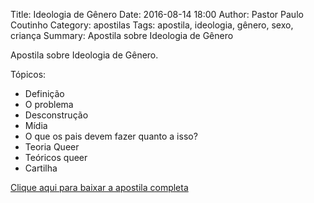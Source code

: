 Title: Ideologia de Gênero
Date: 2016-08-14 18:00
Author: Pastor Paulo Coutinho
Category: apostilas
Tags: apostila, ideologia, gênero, sexo, criança
Summary: Apostila sobre Ideologia de Gênero

Apostila sobre Ideologia de Gênero.

Tópicos:

- Definição
- O problema
- Desconstrução
- Mídia
- O que os pais devem fazer quanto a isso?
- Teoria Queer
- Teóricos queer
- Cartilha


[Clique aqui para baixar a apostila completa](https://www.dropbox.com/s/gbczuqwgobo74k2/Ideologia%20de%20G%C3%AAnero.pdf?dl=1)
